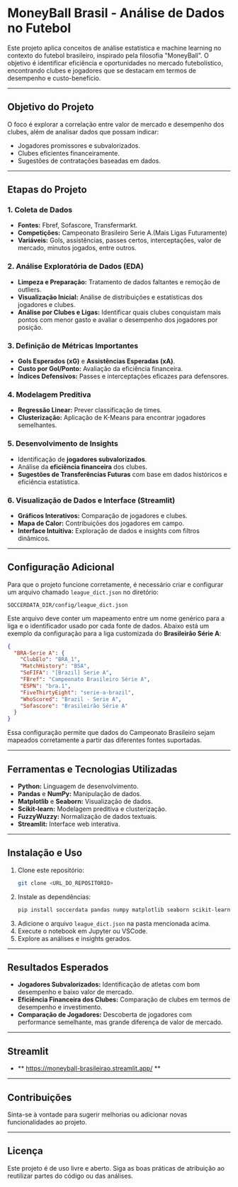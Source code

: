 
# **MoneyBall Brasil - Análise de Dados no Futebol**

Este projeto aplica conceitos de análise estatística e machine learning no contexto do futebol brasileiro, inspirado pela filosofia "MoneyBall". O objetivo é identificar eficiência e oportunidades no mercado futebolístico, encontrando clubes e jogadores que se destacam em termos de desempenho e custo-benefício.

---

## **Objetivo do Projeto**
O foco é explorar a correlação entre valor de mercado e desempenho dos clubes, além de analisar dados que possam indicar:
- Jogadores promissores e subvalorizados.
- Clubes eficientes financeiramente.
- Sugestões de contratações baseadas em dados.

---

## **Etapas do Projeto**

### **1. Coleta de Dados**
- **Fontes:** Fbref, Sofascore, Transfermarkt.
- **Competições:** Campeonato Brasileiro Serie A.(Mais Ligas Futuramente)
- **Variáveis:** Gols, assistências, passes certos, interceptações, valor de mercado, minutos jogados, entre outros.

### **2. Análise Exploratória de Dados (EDA)**
- **Limpeza e Preparação:** Tratamento de dados faltantes e remoção de outliers.
- **Visualização Inicial:** Análise de distribuições e estatísticas dos jogadores e clubes.
- **Análise por Clubes e Ligas:** Identificar quais clubes conquistam mais pontos com menor gasto e avaliar o desempenho dos jogadores por posição.

### **3. Definição de Métricas Importantes**
- **Gols Esperados (xG)** e **Assistências Esperadas (xA)**.
- **Custo por Gol/Ponto:** Avaliação da eficiência financeira.
- **Índices Defensivos:** Passes e interceptações eficazes para defensores.

### **4. Modelagem Preditiva**
- **Regressão Linear:** Prever classificação de times.
- **Clusterização:** Aplicação de K-Means para encontrar jogadores semelhantes.

### **5. Desenvolvimento de Insights**
- Identificação de **jogadores subvalorizados**.
- Análise da **eficiência financeira** dos clubes.
- **Sugestões de Transferências Futuras** com base em dados históricos e eficiência estatística.

### **6. Visualização de Dados e Interface (Streamlit)**
- **Gráficos Interativos:** Comparação de jogadores e clubes.
- **Mapa de Calor:** Contribuições dos jogadores em campo.
- **Interface Intuitiva:** Exploração de dados e insights com filtros dinâmicos.

---

## **Configuração Adicional**
Para que o projeto funcione corretamente, é necessário criar e configurar um arquivo chamado `league_dict.json` no diretório:
```
SOCCERDATA_DIR/config/league_dict.json
```
Este arquivo deve conter um mapeamento entre um nome genérico para a liga e o identificador usado por cada fonte de dados. Abaixo está um exemplo da configuração para a liga customizada do **Brasileirão Série A**:

```json
{
  "BRA-Serie A": {
    "ClubElo": "BRA_1",
    "MatchHistory": "BSA",
    "SoFIFA": "[Brazil] Serie A",
    "FBref": "Campeonato Brasileiro Série A",
    "ESPN": "bra.1",
    "FiveThirtyEight": "serie-a-brazil",
    "WhoScored": "Brazil - Serie A",
    "Sofascore": "Brasileirão Série A"
  }
}
```

Essa configuração permite que dados do Campeonato Brasileiro sejam mapeados corretamente a partir das diferentes fontes suportadas.

---

## **Ferramentas e Tecnologias Utilizadas**
- **Python:** Linguagem de desenvolvimento.
- **Pandas** e **NumPy:** Manipulação de dados.
- **Matplotlib** e **Seaborn:** Visualização de dados.
- **Scikit-learn:** Modelagem preditiva e clusterização.
- **FuzzyWuzzy:** Normalização de dados textuais.
- **Streamlit:** Interface web interativa.

---

## **Instalação e Uso**
1. Clone este repositório:
   ```bash
   git clone <URL_DO_REPOSITORIO>
   ```
2. Instale as dependências:
   ```bash
   pip install soccerdata pandas numpy matplotlib seaborn scikit-learn fuzzywuzzy
   ```
3. Adicione o arquivo `league_dict.json` na pasta mencionada acima.
4. Execute o notebook em Jupyter ou VSCode.
5. Explore as análises e insights gerados.

---

## **Resultados Esperados**
- **Jogadores Subvalorizados:** Identificação de atletas com bom desempenho e baixo valor de mercado.
- **Eficiência Financeira dos Clubes:** Comparação de clubes em termos de desempenho e investimento.
- **Comparação de Jogadores:** Descoberta de jogadores com performance semelhante, mas grande diferença de valor de mercado.

---

## **Streamlit**
- ** https://moneyball-brasileirao.streamlit.app/ **

---
## **Contribuições**
Sinta-se à vontade para sugerir melhorias ou adicionar novas funcionalidades ao projeto.

---

## **Licença**
Este projeto é de uso livre e aberto. Siga as boas práticas de atribuição ao reutilizar partes do código ou das análises.
